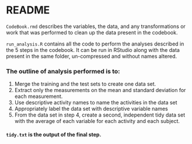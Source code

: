 # README

`CodeBook.rmd` describes the variables, the data, and any transformations or work that was performed to clean up the data present in the codebook.

`run_analysis.R` contains all the code to perform the analyses described in the 5 steps in the codebook. It can be run in RStudio along with the data present in the same folder, un-compressed and without names altered.

### The outline of analysis performed is to: 

1.  Merge the training and the test sets to create one data set.
2.  Extract only the measurements on the mean and standard deviation for each measurement.
3.  Use descriptive activity names to name the activities in the data set
4.  Appropriately label the data set with descriptive variable names
5.  From the data set in step 4, create a second, independent tidy data set with the average of each variable for each activity and each subject.

#### `tidy.txt` is the output of the final step.
